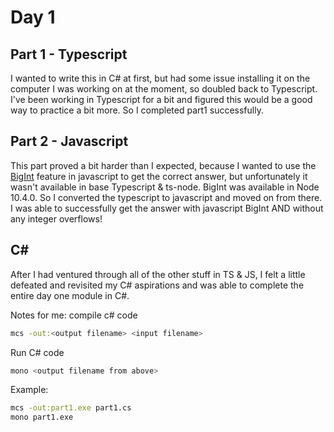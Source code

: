 # Day 1

## Part 1 - Typescript

I wanted to write this in C# at first, but had some issue installing it on the computer I was working on at the moment, so doubled back to Typescript. I've been working in Typescript for a bit and figured this would be a good way to practice a bit more. So I completed part1 successfully.

## Part 2 - Javascript
This part proved a bit harder than I expected, because I wanted to use the [BigInt](https://tc39.es/ecma262/#sec-bigint-objects) feature in javascript to get the correct answer, but unfortunately it wasn't available in base Typescript & ts-node. BigInt was available in Node 10.4.0. So I converted the typescript to javascript and moved on from there. I was able to successfully get the answer with javascript BigInt AND without any integer overflows!

## C#
After I had ventured through all of the other stuff in TS & JS, I felt a little defeated and revisited my C# aspirations and was able to complete the entire day one module in C#.



Notes for me:
compile c# code
```bash
mcs -out:<output filename> <input filename>
```

Run C# code
```bash
mono <output filename from above>
```

Example:
```bash
mcs -out:part1.exe part1.cs
mono part1.exe
```
